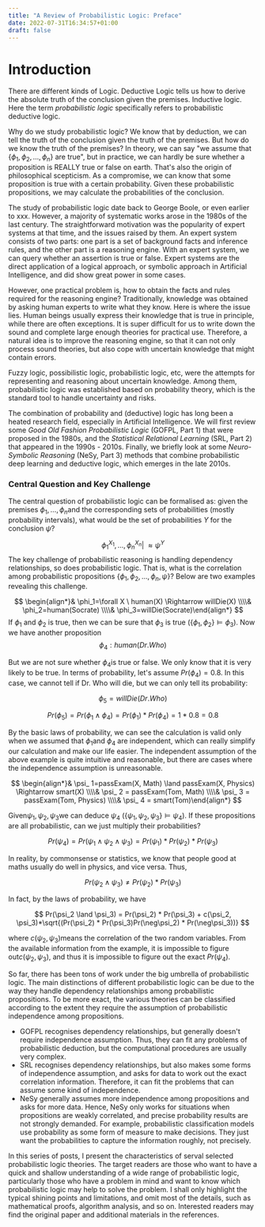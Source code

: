 ```yaml
---
title: "A Review of Probabilistic Logic: Preface"
date: 2022-07-31T16:34:57+01:00
draft: false
---
```


# Introduction

There are different kinds of Logic. Deductive Logic tells us how to derive the absolute truth of the conclusion given the premises. Inductive logic. Here the term *probabilistic logic* specifically refers to probabilistic deductive logic.

Why do we study probabilistic logic? We know that by deduction, we can tell the truth of the conclusion given the truth of the premises. But how do we know the truth of the premises? In theory, we can say "we assume that $\{\phi_1, \phi_2, ..., \phi_n \}$ are true", but in practice, we can hardly be sure whether a proposition is REALLY true or false on earth. That's also the origin of philosophical scepticism. As a compromise, we can know that some proposition is true with a certain probability. Given these probabilistic propositions, we may calculate the probabilities of the conclusion.

The study of probabilistic logic date back to George Boole, or even earlier to xxx. However, a majority of systematic works arose in the 1980s of the last century. The straightforward motivation was the popularity of expert systems at that time, and the issues raised by them. An expert system consists of two parts: one part is a set of background facts and inference rules, and the other part is a reasoning engine. With an expert system, we can query whether an assertion is true or false. Expert systems are the direct application of a logical approach, or symbolic approach in Artificial Intelligence, and did show great power in some cases. 

However, one practical problem is, how to obtain the facts and rules required for the reasoning engine? Traditionally, knowledge was obtained by asking human experts to write what they know. Here is where the issue lies. Human beings usually express their knowledge that is true in principle, while there are often exceptions. It is super difficult for us to write down the sound and complete large enough theories for practical use. Therefore, a natural idea is to improve the reasoning engine, so that it can not only process sound theories, but also cope with uncertain knowledge that might contain errors.

Fuzzy logic, possibilistic logic, probabilistic logic, etc, were the attempts for representing and reasoning about uncertain knowledge. Among them, probabilistic logic was established based on probability theory, which is the standard tool to handle uncertainty and risks. 

The combination of probability and (deductive) logic has long been a heated research field, especially in Artificial Intelligence. We will first review some *Good Old Fashion Probabilistic Logic* (GOFPL, Part 1) that were proposed in the 1980s, and the *Statistical Relational Learning* (SRL, Part 2) that appeared in the 1990s - 2010s. Finally, we briefly look at some *Neuro-Symbolic Reasoning* (NeSy, Part 3) methods that combine probabilistic deep learning and deductive logic, which emerges in the late 2010s.

### Central Question and Key Challenge

The central question of probabilistic logic can be formalised as: given the premises $\phi_1,\dots,\phi_n$and the corresponding sets of probabilities (mostly probability intervals), what would be the set of probabilities $Y$ for the conclusion $\psi$?

$$
\phi_1^{X_1},\dots,\phi_n^{X_n}|\!\!\!\approx \psi^Y
$$
The key challenge of probabilistic reasoning is handling dependency relationships, so does probabilistic logic. That is, what is the correlation among probabilistic propositions $\{\phi_1, \phi_2, ..., \phi_n, \psi \}$? Below are two examples revealing this challenge.

$$
\begin{align*}& \phi_1=\forall X \ human(X) \Rightarrow willDie(X) 
\\\\& \phi_2=human(Socrate) 
\\\\& \phi_3=willDie(Socrate)\end{align*}
$$
If $\phi_1$ and $\phi_2$ is true, then we can be sure that $\phi_3$ is true ($\{\phi_1, \phi_2 \} \vDash \phi_3$). Now we have another proposition 
$$
\phi_4:human(Dr.Who)
$$


But we are not sure whether $\phi_4$is true or false. We only know that it is very likely to be true. In terms of probability, let's assume $Pr(\phi_4) = 0.8$. In this case, we cannot tell if Dr. Who will die, but we can only tell its probability:

$$
\phi_5 =willDie(Dr.Who)
$$

$$
Pr(\phi_ 5) = Pr(\phi_1 \land \phi_4) = Pr(\phi_1)*Pr(\phi_4) = 1*0.8 = 0.8
$$

By the basic laws of probability, we can see the calculation is valid only when we assumed that $\phi_1$and $\phi_4$ are independent, which can really simplify our calculation and make our life easier. The independent assumption of the above example is quite intuitive and reasonable, but there are cases where the independence assumption is unreasonable. 

$$
\begin{align*}& \psi_ 1=passExam(X, Math) \land passExam(X, Physics) \Rightarrow smart(X) 
\\\\& \psi_ 2 = passExam(Tom, Math)  
\\\\& \psi_ 3 = passExam(Tom, Physics) 
\\\\& \psi_ 4 = smart(Tom)\end{align*}
$$

Given$\psi_1, \psi_2, \psi_3$we can deduce $\psi_4$ ($\{\psi_1, \psi_2, \psi_3 \} \vDash \psi_4$). If these propositions are all probabilistic, can we just multiply their probabilities?

$$
Pr(\psi_4) = Pr(\psi_1 \land \psi_2 \land \psi_3 ) = Pr(\psi_1)*Pr(\psi_2)*Pr(\psi_3)
$$

In reality, by commonsense or statistics, we know that people good at maths usually do well in physics, and vice versa. Thus,

$$
Pr(\psi_2 \land \psi_3) \neq Pr(\psi_2) * Pr(\psi_3)
$$

In fact, by the laws of probability, we have

$$
Pr(\psi_2 \land \psi_3) = Pr(\psi_2) * Pr(\psi_3) + c(\psi_2, \psi_3)*\sqrt{(Pr(\psi_2) * Pr(\psi_3)Pr(\neg\psi_2) * Pr(\neg\psi_3))}
$$

where $c(\psi_2, \psi_3)$means the correlation of the two random variables. From the available information from the example, it is impossible to figure out$c(\psi_2, \psi_3)$, and thus it is impossible to figure out the exact $Pr(\psi_4)$.

So far, there has been tons of work under the big umbrella of probabilistic logic. The main distinctions of different probabilistic logic can be due to the way they handle dependency relationships among probabilistic propositions. To be more exact, the various theories can be classified according to the extent they require the assumption of probabilistic independence among propositions.

- GOFPL recognises dependency relationships, but generally doesn't require independence assumption. Thus, they can fit any problems of probabilistic deduction, but the computational procedures are usually very complex.
- SRL recognises dependency relationships, but also makes some forms of independence assumption, and asks for data to work out the exact correlation information. Therefore, it can fit the problems that can assume some kind of independence. 
- NeSy generally assumes more independence among propositions and asks for more data. Hence, NeSy only works for situations when propositions are weakly correlated, and precise probability results are not strongly demanded. For example, probabilistic classification models use probability as some form of measure to make decisions. They just want the probabilities to capture the information roughly, not precisely.

In this series of posts, I present the characteristics of serval selected probabilistic logic theories. The target readers are those who want to have a quick and shallow understanding of a wide range of probabilistic logic, particularly those who have a problem in mind and want to know which probabilistic logic may help to solve the problem. I shall only highlight the typical shining points and limitations, and omit most of the details, such as mathematical proofs, algorithm analysis, and so on. Interested readers may find the original paper and additional materials in the references.
